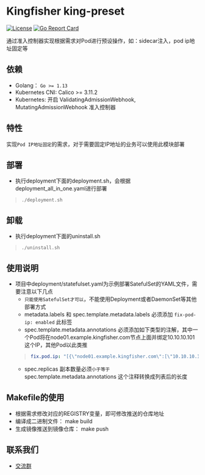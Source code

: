 # Kingfisher king-preset
[![License](https://img.shields.io/badge/license-Apache%202-4EB1BA.svg)](https://www.apache.org/licenses/LICENSE-2.0.html)
[![Go Report Card](https://goreportcard.com/badge/github.com/open-kingfisher/king-preset)](https://goreportcard.com/report/github.com/open-kingfisher/king-preset)

通过准入控制器实现根据需求对Pod进行预设操作，如：sidecar注入，pod ip地址固定等

## 依赖

- Golang： `Go >= 1.13`
- Kubernetes CNI: Calico >= 3.11.2
- Kubernetes: 开启 ValidatingAdmissionWebhook, MutatingAdmissionWebhook 准入控制器

## 特性

实现`Pod IP地址固定`的需求，对于需要固定IP地址的业务可以使用此模块部署

## 部署

* 执行deployment下面的deployment.sh，会根据deployment_all_in_one.yaml进行部署
>```shell
>./deployment.sh
>```

## 卸载

* 执行deployment下面的uninstall.sh
>```shell
>./uninstall.sh
>```

## 使用说明

* 项目中deployment/statefulset.yaml为示例部署SatefulSet的YAML文件，需要注意以下几点
    * `只能使用SatefulSet才可以`，不能使用Deployment或者DaemonSet等其他部署方式
    * metadata.labels 和 spec.template.metadata.labels 必须添加 `fix-pod-ip: enabled` 此标签
    * spec.template.metadata.annotations 必须添加如下类型的注解，其中一个Pod将在node01.example.kingfisher.com节点上面并绑定10.10.10.101这个IP，其他Pod以此类推
    >```yaml
    >fix.pod.ip: "[{\"node01.example.kingfisher.com\":[\"10.10.10.101\"]},{\"node002.example.kingfisher.com\":[\"10.10.10.102\"]},{\"node003.example.kingfisher.com\":[\"10.10.10.103\"]}]"
    >```
   * spec.replicas 副本数量必须`小于等于` spec.template.metadata.annotations 这个注释转换成列表后的长度

## Makefile的使用

- 根据需求修改对应的REGISTRY变量，即可修改推送的仓库地址
- 编译成二进制文件： make build
- 生成镜像推送到镜像仓库： make push

## 联系我们
- [交流群](https://github.com/open-kingfisher/community/blob/master/contact_us/README.md)